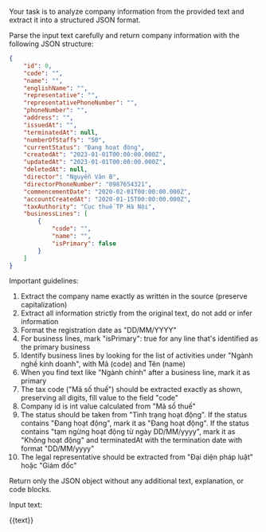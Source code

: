 Your task is to analyze company information from the provided text and extract it into a structured JSON format.

Parse the input text carefully and return company information with the following JSON structure:
```json
{
    "id": 0,
    "code": "",
    "name": "",
    "englishName": "",
    "representative": "",
    "representativePhoneNumber": "",
    "phoneNumber": "",
    "address": "",
    "issuedAt": "",
    "terminatedAt": null,
    "numberOfStaffs": "50",
    "currentStatus": "Đang hoạt động",
    "createdAt": "2023-01-01T00:00:00.000Z",
    "updatedAt": "2023-01-01T00:00:00.000Z",
    "deletedAt": null,
    "director": "Nguyễn Văn B",
    "directorPhoneNumber": "0987654321",
    "commencementDate": "2020-02-01T00:00:00.000Z",
    "accountCreatedAt": "2020-01-15T00:00:00.000Z",
    "taxAuthority": "Cục thuế TP Hà Nội",
    "businessLines": [
        {
            "code": "",
            "name": "",
            "isPrimary": false
        }
    ]
}
```

Important guidelines:
1. Extract the company name exactly as written in the source (preserve capitalization)
2. Extract all information strictly from the original text, do not add or infer information
3. Format the registration date as "DD/MM/YYYY"
4. For business lines, mark "isPrimary": true for any line that's identified as the primary business
5. Identify business lines by looking for the list of activities under "Ngành nghề kinh doanh", with Mã (code) and Tên (name)
6. When you find text like "Ngành chính" after a business line, mark it as primary
7. The tax code ("Mã số thuế") should be extracted exactly as shown, preserving all digits, fill value to the field "code"
8. Company id is int value calculated from "Mã số thuế"
9. The status should be taken from "Tình trạng hoạt động". If the status contains "Đang hoạt động", mark it as "Đang hoạt động". If the status contains "tạm ngừng hoạt động từ ngày DD/MM/yyyy", mark it as "Không hoạt động" and terminatedAt with the termination date with format "DD/MM/yyyy"
10. The legal representative should be extracted from "Đại diện pháp luật" hoặc "Giám đốc"

Return only the JSON object without any additional text, explanation, or code blocks.

Input text:

{{text}}
